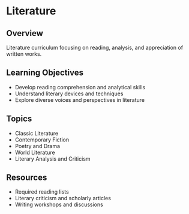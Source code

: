 # Literature

## Overview
Literature curriculum focusing on reading, analysis, and appreciation of written works.

## Learning Objectives
- Develop reading comprehension and analytical skills
- Understand literary devices and techniques
- Explore diverse voices and perspectives in literature

## Topics
- Classic Literature
- Contemporary Fiction
- Poetry and Drama
- World Literature
- Literary Analysis and Criticism

## Resources
- Required reading lists
- Literary criticism and scholarly articles
- Writing workshops and discussions